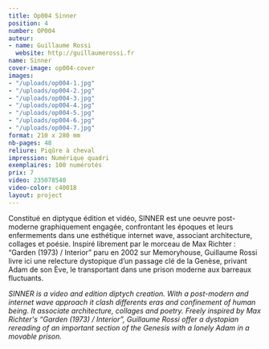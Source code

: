```yaml
---
title: Op004 Sinner
position: 4
number: OP004
auteur:
- name: Guillaume Rossi
  website: http://guillaumerossi.fr
name: Sinner
cover-image: op004-cover
images:
- "/uploads/op004-1.jpg"
- "/uploads/op004-2.jpg"
- "/uploads/op004-3.jpg"
- "/uploads/op004-4.jpg"
- "/uploads/op004-5.jpg"
- "/uploads/op004-6.jpg"
- "/uploads/op004-7.jpg"
format: 210 x 280 mm
nb-pages: 48
reliure: Piqûre à cheval
impression: Numérique quadri
exemplaires: 100 numérotés
prix: 7
video: 235078540
video-color: c40018
layout: project
---
```


Constitué en diptyque édition et vidéo, SINNER est une oeuvre post-moderne graphiquement engagée, confrontant les époques et leurs enfermements dans une esthétique internet wave, associant architecture, collages et poésie.
Inspiré librement par le morceau de Max Richter : “Garden (1973) / Interior” paru en 2002 sur Memoryhouse, Guillaume Rossi livre ici une relecture dystopique d’un passage clé de la Genèse, privant Adam de son Ève, le transportant dans une prison moderne aux barreaux fluctuants.

*SINNER is a video and edition diptych creation. With a post-modern and internet wave approach it clash differents eras and confinement of human being. It associate architecture, collages and poetry.
Freely inspired by Max Richter's “Garden (1973) / Interior”, Guillaume Rossi offer a dystopian rereading of an important section of the Genesis with a lonely Adam in a movable prison.*